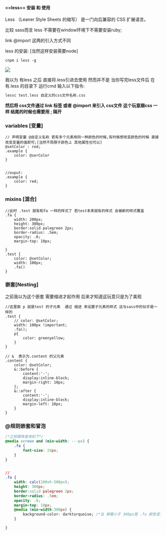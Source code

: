 #### ==less== 安装 和 使用

Less （Leaner Style Sheets 的缩写） 是一门向后兼容的 CSS 扩展语言。

比较 sass而言 less 不需要在window环境下不需要安装ruby;



link @import 这两的引入方式不同

<link rel="stylesheet" href="./style.css">

<style>
	@import url('./style.css')
</style>

less 的安装: [当然这样安装需要node]

```markdown
cnpm i less -g
```



![](D:\QQ截图\less的基本使用.png)



我以为 有less 之后 直接将.less引进去使用 然而并不是 当你写完less文件后 在有.less 的目录下 运行cmd 输入以下指令:

```markdown
lessc test.less 自定义的css文件名称.css
```



**然后将 css文件通过 link 标签 或者 @import 来引入 css文件  这个玩意跟css 一样 结尾的时候也需要用 ; 隔开**



### variables [变量]

```less
// 声明变量 @自定义名称 若有多个元素用同一种颜色的时候,有时候想改变颜色的时候 直接改变变量的值即可;[当然不局限于颜色上 其他属性也可以] 
@setColor : red;
.example {
    color: @serColor
}


//ouput:
.example {
    color: red;
}
```



### mixins [混合]

```less
//此时 .test 就有和fa 一样的样式了 若test本来就有的样式 会被新的样式覆盖
.fa {
	width: 200px;
	height: 300px;
	border:solid palegreen 2px;
	border-radius: .5em;
	opacity: .6;
	margin-top: 10px;

}
.test {
	color: @setColor;
    width: 100px;
	.fa()
}
```



### 嵌套[Nesting] 

之前我以为这个嵌套 需要缩进才起作用 后来才知道这玩意只是为了美观

```less
//这里面 p 就是test 的子元素  通过 缩进 来设置子元素的样式 这与sass中的似乎是一样的
.test {
	// color: @setColor;
	width: 100px !important;
	.fa();
	p{
		color: greenyellow;
	}
}

// &  表示为.content 的父元素
.content {
	color: @setColor;
	&::before {
		content:'-';
		display:inline-block;
		margin-right: 10px;
	};
	&::after {
		content:'-';
		display:inline-block;
		margin-left: 10px;
	}
}
```



### @规则嵌套和冒泡



```css
/*之前媒体查询如下*/
@media screen and (min-width: ---px) {
    .fa {
        font-size: 24px;
    }
} 


//
.fa {
	width: calc(100vh-500px);
	height: 300px;
	border:solid palegreen 2px;
	border-radius: .5em;
	opacity: .6;
	margin-top: 10px;
	@media (min-width:300px) {
		background-color: darkturquoise; /*当 屏幕小于 300px是 .fa 颜色变为默认值*/
	}

}
```



